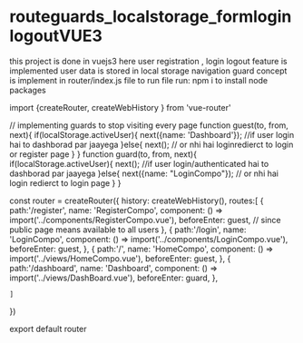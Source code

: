 # routeguards_localstorage_formloginlogoutVUE3
this project is done in vuejs3
here user registration , login logout feature is implemented
user data is stored in local storage
navigation guard concept is implement in router/index.js file
to run file run: npm i to install node packages


import {createRouter, createWebHistory } from 'vue-router'

// implementing guards to stop visiting every page
function guest(to, from, next){
    if(localStorage.activeUser){
        next({name: 'Dashboard'}); //if user login hai to dashborad par jaayega
    }else{
        next(); // or nhi hai loginredierct to login or register page
    }
}
function guard(to, from, next){
    if(localStorage.activeUser){
        next(); //if user login/authenticated hai to dashborad par jaayega
    }else{
        next({name: "LoginCompo"}); // or nhi hai login redierct to login page
    }
}

const router = createRouter({
    history: createWebHistory(),
    routes:[
        {
            path:'/register',
            name: 'RegisterCompo',
            component: () => import('../components/RegisterCompo.vue'),
            beforeEnter: guest, // since public page means available to all users
        },
        {
            path:'/login',
            name: 'LoginCompo',
            component: () => import('../components/LoginCompo.vue'),
            beforeEnter: guest,
        },
        {
            path:'/',
            name: 'HomeCompo',
            component: () => import('../views/HomeCompo.vue'),
            beforeEnter: guest,
        },
        {
            path:'/dashboard',
            name: 'Dashboard',
            component: () => import('../views/DashBoard.vue'),
            beforeEnter: guard,
        },
        
    ]
})


export default router
